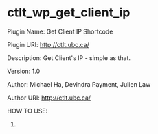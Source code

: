 ctlt_wp_get_client_ip
=====================

Plugin Name: Get Client IP Shortcode

Plugin URI: http://ctlt.ubc.ca/

Description: Get Client's IP - simple as that.

Version: 1.0

Author: Michael Ha, Devindra Payment, Julien Law

Author URI: http://ctlt.ubc.ca/

HOW TO USE:

1. 
